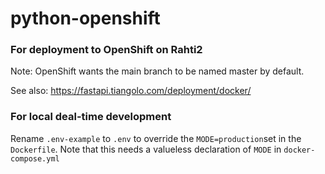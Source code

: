 # python-openshift

### For deployment to OpenShift on Rahti2

Note: OpenShift wants the main branch to be named master by default.

See also: https://fastapi.tiangolo.com/deployment/docker/



### For local deal-time development

Rename `.env-example` to `.env` to override the `MODE=production`set in the `Dockerfile`. Note that this needs a valueless declaration of `MODE` in `docker-compose.yml`